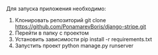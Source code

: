 Для запуска приложения необходимо: 
1. Клонировать репозиторий git clone https://github.com/PonamarevBoris/django-stripe.git
2. Перейти в папку с проектом
3. Установить зависимости pip install -r requirements.txt
4. Запустить проект python manage.py runserver